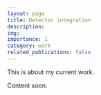 ```yaml
---
layout: page
title: Detector integration
description: 
img: 
importance: 1
category: work
related_publications: false
---
```


This is about my current work.

Content soon.